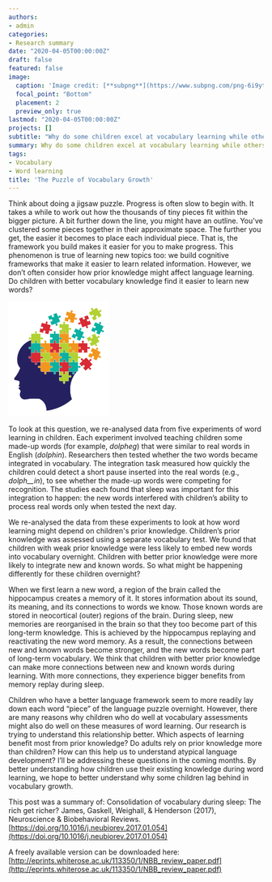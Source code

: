 ```yaml
---
authors:
- admin
categories:
- Research summary
date: "2020-04-05T00:00:00Z"
draft: false
featured: false
image:
  caption: 'Image credit: [**subpng**](https://www.subpng.com/png-6i9ytj/)'
  focal_point: "Bottom"
  placement: 2
  preview_only: true
lastmod: "2020-04-05T00:00:00Z"
projects: []
subtitle: "Why do some children excel at vocabulary learning while others get left behind? In recent work, we’ve been thinking about how new word learning builds upon vocabulary we already have."
summary: Why do some children excel at vocabulary learning while others get left behind? In recent work, we’ve been thinking about how new word learning builds upon vocabulary we already have.
tags:
- Vocabulary
- Word learning
title: 'The Puzzle of Vocabulary Growth'
---
```


Think about doing a jigsaw puzzle. Progress is often slow to begin with. It takes a while to work out how the thousands of tiny pieces fit within the bigger picture. A bit further down the line, you might have an outline. You've clustered some pieces together in their approximate space. The further you get, the easier it becomes to place each individual piece. That is, the framework you build makes it easier for you to make progress. This phenomenon is true of learning new topics too: we build cognitive frameworks that make it easier to learn related information. However, we don’t often consider how prior knowledge might affect language learning. Do children with better vocabulary knowledge find it easier to learn new words?

<img src="featured.png" width="200"/>

To look at this question, we re-analysed data from five experiments of word learning in children. Each experiment involved teaching children some made-up words (for example, *dolpheg*) that were similar to real words in English (*dolphin*). Researchers then tested whether the two words became integrated in vocabulary. The integration task measured how quickly the children could detect a short pause inserted into the real words (e.g., *dolph__in*), to see whether the made-up words were competing for recognition. The studies each found that sleep was important for this integration to happen: the new words interfered with children’s ability to process real words only when tested the next day.

We re-analysed the data from these experiments to look at how word learning might depend on children's prior knowledge. Children’s prior knowledge was assessed using a separate vocabulary test. We found that children with weak prior knowledge were less likely to embed new words into vocabulary overnight. Children with better prior knowledge were more likely to integrate new and known words. So what might be happening differently for these children overnight?

When we first learn a new word, a region of the brain called the hippocampus creates a memory of it. It stores information about its sound, its meaning, and its connections to words we know. Those known words are stored in neocortical (outer) regions of the brain. During sleep, new memories are reorganised in the brain so that they too become part of this long-term knowledge. This is achieved by the hippocampus replaying and reactivating the new word memory. As a result, the connections between new and known words become stronger, and the new words become part of long-term vocabulary. We think that children with better prior knowledge can make more connections between new and known words during learning. With more connections, they experience bigger benefits from memory replay during sleep.

Children who have a better language framework seem to more readily lay down each word “piece” of the language puzzle overnight. However, there are many reasons why children who do well at vocabulary assessments might also do well on these measures of word learning. Our research is trying to understand this relationship better. Which aspects of learning benefit most from prior knowledge? Do adults rely on prior knowledge more than children? How can this help us to understand atypical language development? I’ll be addressing these questions in the coming months. By better understanding how children use their existing knowledge during word learning, we hope to better understand why some children lag behind in vocabulary growth. 

This post was a summary of: Consolidation of vocabulary during sleep: The rich get richer? James, Gaskell, Weighall, & Henderson (2017), Neuroscience & Biobehavioral Reviews. [https://doi.org/10.1016/j.neubiorev.2017.01.054](https://doi.org/10.1016/j.neubiorev.2017.01.054) 

A freely available version can be downloaded here: [http://eprints.whiterose.ac.uk/113350/1/NBB_review_paper.pdf](http://eprints.whiterose.ac.uk/113350/1/NBB_review_paper.pdf)
